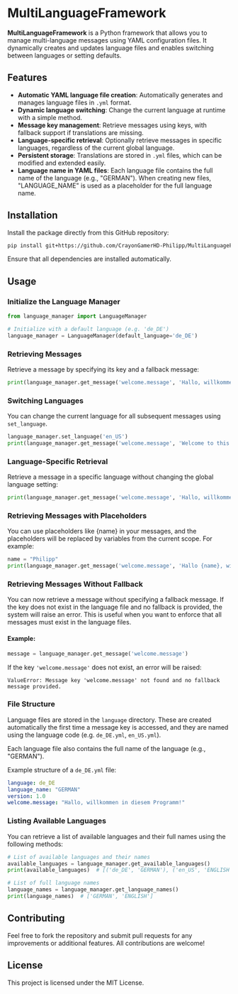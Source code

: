 
# MultiLanguageFramework

**MultiLanguageFramework** is a Python framework that allows you to manage multi-language messages using YAML configuration files. It dynamically creates and updates language files and enables switching between languages or setting defaults.

## Features

- **Automatic YAML language file creation**: Automatically generates and manages language files in `.yml` format.
- **Dynamic language switching**: Change the current language at runtime with a simple method.
- **Message key management**: Retrieve messages using keys, with fallback support if translations are missing.
- **Language-specific retrieval**: Optionally retrieve messages in specific languages, regardless of the current global language.
- **Persistent storage**: Translations are stored in `.yml` files, which can be modified and extended easily.
- **Language name in YAML files**: Each language file contains the full name of the language (e.g., "GERMAN"). When creating new files, "LANGUAGE_NAME" is used as a placeholder for the full language name.

## Installation

Install the package directly from this GitHub repository:

```bash
pip install git+https://github.com/CrayonGamerHD-Philipp/MultiLanguageFramework.git
```

Ensure that all dependencies are installed automatically.

## Usage

### Initialize the Language Manager

```python
from language_manager import LanguageManager

# Initialize with a default language (e.g. 'de_DE')
language_manager = LanguageManager(default_language='de_DE')
```

### Retrieving Messages

Retrieve a message by specifying its key and a fallback message:

```python
print(language_manager.get_message('welcome.message', 'Hallo, willkommen in diesem Programm!'))
```

### Switching Languages

You can change the current language for all subsequent messages using `set_language`.

```python
language_manager.set_language('en_US')
print(language_manager.get_message('welcome.message', 'Welcome to this program!'))
```

### Language-Specific Retrieval

Retrieve a message in a specific language without changing the global language setting:

```python
print(language_manager.get_message('welcome.message', 'Hallo, willkommen in diesem Programm!', 'de_DE'))
```

### Retrieving Messages with Placeholders

You can use placeholders like {name} in your messages, and the placeholders will be replaced by variables from the current scope. For example:

```python
name = "Philipp"
print(language_manager.get_message('welcome.message', 'Hallo {name}, willkommen in diesem Programm!'))
```

### Retrieving Messages Without Fallback

You can now retrieve a message without specifying a fallback message. If the key does not exist in the language file and no fallback is provided, the system will raise an error. This is useful when you want to enforce that all messages must exist in the language files.

#### Example:

```python
message = language_manager.get_message('welcome.message')
```

If the key `'welcome.message'` does not exist, an error will be raised:

```
ValueError: Message key 'welcome.message' not found and no fallback message provided.
```

### File Structure

Language files are stored in the `language` directory. These are created automatically the first time a message key is accessed, and they are named using the language code (e.g. `de_DE.yml`, `en_US.yml`).

Each language file also contains the full name of the language (e.g., "GERMAN").

Example structure of a `de_DE.yml` file:

```yaml
language: de_DE
language_name: "GERMAN"
version: 1.0
welcome.message: "Hallo, willkommen in diesem Programm!"
```

### Listing Available Languages

You can retrieve a list of available languages and their full names using the following methods:

```python
# List of available languages and their names
available_languages = language_manager.get_available_languages()
print(available_languages)  # [('de_DE', 'GERMAN'), ('en_US', 'ENGLISH')]

# List of full language names
language_names = language_manager.get_language_names()
print(language_names)  # ['GERMAN', 'ENGLISH']
```

## Contributing

Feel free to fork the repository and submit pull requests for any improvements or additional features. All contributions are welcome!

## License

This project is licensed under the MIT License.
